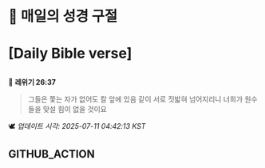 # 🙏 매일의 성경 구절
# [Daily Bible verse]
##
<!-- START_BIBLE_VERSE -->
📖 **레위기 26:37**
> 그들은 쫓는 자가 없어도 칼 앞에 있음 같이 서로 짓밟혀 넘어지리니 너희가 원수들을 맞설 힘이 없을 것이요

🕊️ _업데이트 시각: 2025-07-11 04:42:13 KST_
  <!-- END_BIBLE_VERSE -->
## GITHUB_ACTION
